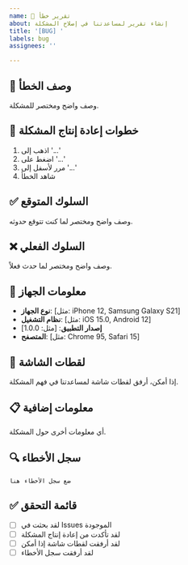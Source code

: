 ```yaml
---
name: 🐛 تقرير خطأ
about: إنشاء تقرير لمساعدتنا في إصلاح المشكلة
title: '[BUG] '
labels: bug
assignees: ''

---
```


## 🐛 وصف الخطأ
وصف واضح ومختصر للمشكلة.

## 🔄 خطوات إعادة إنتاج المشكلة
1. اذهب إلى '...'
2. اضغط على '...'
3. مرر لأسفل إلى '...'
4. شاهد الخطأ

## ✅ السلوك المتوقع
وصف واضح ومختصر لما كنت تتوقع حدوثه.

## ❌ السلوك الفعلي
وصف واضح ومختصر لما حدث فعلاً.

## 📱 معلومات الجهاز
- **نوع الجهاز**: [مثل: iPhone 12, Samsung Galaxy S21]
- **نظام التشغيل**: [مثل: iOS 15.0, Android 12]
- **إصدار التطبيق**: [مثل: 1.0.0]
- **المتصفح**: [مثل: Chrome 95, Safari 15]

## 📸 لقطات الشاشة
إذا أمكن، أرفق لقطات شاشة لمساعدتنا في فهم المشكلة.

## 📋 معلومات إضافية
أي معلومات أخرى حول المشكلة.

## 🔍 سجل الأخطاء
```
ضع سجل الأخطاء هنا
```

## ✅ قائمة التحقق
- [ ] لقد بحثت في Issues الموجودة
- [ ] لقد تأكدت من إعادة إنتاج المشكلة
- [ ] لقد أرفقت لقطات شاشة إذا أمكن
- [ ] لقد أرفقت سجل الأخطاء
